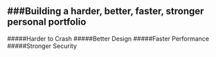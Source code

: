 ###Building a harder, better, faster, stronger personal portfolio
----

#####Harder to Crash
#####Better Design
#####Faster Performance
#####Stronger Security 